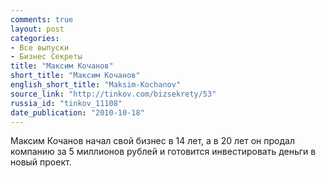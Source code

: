 ```yaml
---
comments: true
layout: post
categories:
- Все выпуски
- Бизнес Секреты
title: "Максим Кочанов"
short_title: "Максим Кочанов"
english_short_title: "Maksim-Kochanov"
source_link: "http://tinkov.com/bizsekrety/53"
russia_id: "tinkov_11108"
date_publication: "2010-10-18"
---
```

Максим Кочанов начал свой бизнес в 14 лет, а в 20 лет он продал компанию за 5 миллионов рублей и готовится инвестировать деньги в новый проект.
